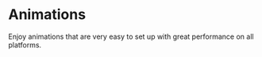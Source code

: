 # Animations
Enjoy animations that are very easy to set up with great performance on all platforms.
